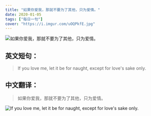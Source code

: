 ```yaml
---
title: "如果你爱我，那就不要为了其他，只为爱情。"
date: 2020-01-05
tags: ["每日一句"]
cover: "https://i.imgur.com/uOQPkfE.jpg"
---
```


![如果你爱我，那就不要为了其他，只为爱情。](https://i.imgur.com/BemNrBL.jpg)

## 英文短句：
> If you love me, let it be for naught, except for love's sake only.

<!--more-->

## 中文翻译：
> 如果你爱我，那就不要为了其他，只为爱情。

![If you love me, let it be for naught, except for love's sake only.](https://i.imgur.com/5yB7lSG.jpg)

